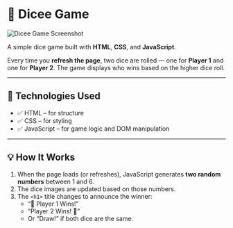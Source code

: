 # 🎲 Dicee Game

![Dicee Game Screenshot](https://github.com/user-attachments/assets/150788ae-300e-4c4c-9b33-d7eee51434bf)

A simple dice game built with **HTML**, **CSS**, and **JavaScript**.

Every time you **refresh the page**, two dice are rolled — one for **Player 1** and one for **Player 2**. The game displays who wins based on the higher dice roll.

---

## 🔧 Technologies Used

- ✅ HTML – for structure
- ✅ CSS – for styling
- ✅ JavaScript – for game logic and DOM manipulation

---

## 💡 How It Works

1. When the page loads (or refreshes), JavaScript generates **two random numbers** between 1 and 6.
2. The dice images are updated based on those numbers.
3. The `<h1>` title changes to announce the winner:
   - “🚩 Player 1 Wins!”
   - “Player 2 Wins! 🚩”
   - Or “Draw!” if both dice are the same.
